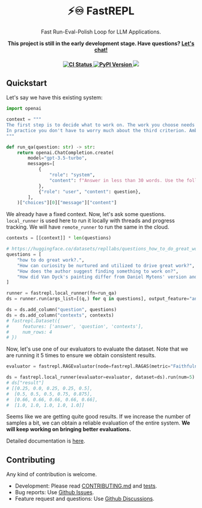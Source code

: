 <h1 align="center">⚡♾️ FastREPL</h1>
    <p align="center">
        <p align="center">Fast Run-Eval-Polish Loop for LLM Applications.</p>
        <p align="center">
          <strong>
            This project is still in the early development stage. Have questions? <a href="https://calendly.com/yujonglee/fastrepl">Let's chat!</a>
          </strong>
        </p>
    </p>
<h4 align="center">
    <a href="https://github.com/fastrepl/fastrepl/actions/workflows/ci.yaml" target="_blank">
        <img src="https://github.com/fastrepl/fastrepl/actions/workflows/ci.yaml/badge.svg" alt="CI Status">
    </a>
    <a href="https://pypi.org/project/fastrepl" target="_blank">
        <img src="https://img.shields.io/pypi/v/fastrepl.svg" alt="PyPI Version">
    </a>
    <a href="https://discord.gg/nMQ8ZqAegc" target="_blank">
        <img src="https://dcbadge.vercel.app/api/server/nMQ8ZqAegc?style=flat">
    </a>
<!--     <a target="_blank" href="https://colab.research.google.com/github/fastrepl/fastrepl/blob/main/docs/getting_started/quickstart.ipynb">
      <img src="https://colab.research.google.com/assets/colab-badge.svg" alt="Open In Colab"/>
    </a>     -->
</h4>

## Quickstart

Let's say we have this existing system:

```python
import openai

context = """
The first step is to decide what to work on. The work you choose needs to have three qualities: it has to be something you have a natural aptitude for, that you have a deep interest in, and that offers scope to do great work.
In practice you don't have to worry much about the third criterion. Ambitious people are if anything already too conservative about it. So all you need to do is find something you have an aptitude for and great interest in.
"""

def run_qa(question: str) -> str:
    return openai.ChatCompletion.create(
        model="gpt-3.5-turbo",
        messages=[
            {
                "role": "system",
                "content": f"Answer in less than 30 words. Use the following context if needed: {context}",
            },
            {"role": "user", "content": question},
        ],
    )["choices"][0]["message"]["content"]
```

We already have a fixed context. Now, let's ask some questions. `local_runner` is used here to run it locally with threads and progress tracking. We will have `remote_runner` to run the same in the cloud.

```python
contexts = [[context]] * len(questions)

# https://huggingface.co/datasets/repllabs/questions_how_to_do_great_work
questions = [
    "how to do great work?.",
    "How can curiosity be nurtured and utilized to drive great work?",
    "How does the author suggest finding something to work on?",
    "How did Van Dyck's painting differ from Daniel Mytens' version and what message did it convey?",
]

runner = fastrepl.local_runner(fn=run_qa)
ds = runner.run(args_list=[(q,) for q in questions], output_feature="answer")

ds = ds.add_column("question", questions)
ds = ds.add_column("contexts", contexts)
# fastrepl.Dataset({
#     features: ['answer', 'question', 'contexts'],
#     num_rows: 4
# })
```

Now, let's use one of our evaluators to evaluate the dataset. Note that we are running it 5 times to ensure we obtain consistent results.

```python
evaluator = fastrepl.RAGEvaluator(node=fastrepl.RAGAS(metric="Faithfulness"))

ds = fastrepl.local_runner(evaluator=evaluator, dataset=ds).run(num=5)
# ds["result"]
# [[0.25, 0.0, 0.25, 0.25, 0.5],
#  [0.5, 0.5, 0.5, 0.75, 0.875],
#  [0.66, 0.66, 0.66, 0.66, 0.66],
#  [1.0, 1.0, 1.0, 1.0, 1.0]]
```
Seems like we are getting quite good results. If we increase the number of samples a bit, we can obtain a reliable evaluation of the entire system. **We will keep working on bringing better evaluations.**

Detailed documentation is [here](https://docs.fastrepl.com/getting_started/quickstart).

## Contributing
Any kind of contribution is welcome. 

- Development: Please read [CONTRIBUTING.md](CONTRIBUTING.md) and [tests](tests).
- Bug reports: Use [Github Issues](https://github.com/yujonglee/fastrepl/issues).
- Feature request and questions: Use [Github Discussions](https://github.com/yujonglee/fastrepl/discussions).
